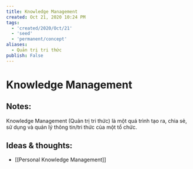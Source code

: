 ```yaml
---
title: Knowledge Management
created: Oct 21, 2020 10:24 PM
tags:
  - 'created/2020/Oct/21'
  - 'seed'
  - 'permanent/concept'
aliases:
  - Quản trị tri thức
publish: False
---
```

# Knowledge Management

## Notes:
Knowledge Management (Quản trị tri thức) là một quá trình tạo ra, chia sẻ, sử dụng và quản lý thông tin/tri thức của một tổ chức.

## Ideas & thoughts:
- [[Personal Knowledge Management]]
